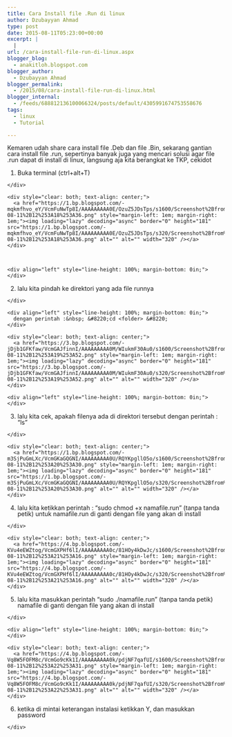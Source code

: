 ```yaml
---
title: Cara Install file .Run di linux
author: Dzubayyan Ahmad
type: post
date: 2015-08-11T05:23:00+00:00
excerpt: |
  |
url: /cara-install-file-run-di-linux.aspx
blogger_blog:
  - anakitloh.blogspot.com
blogger_author:
  - Dzubayyan Ahmad
blogger_permalink:
  - /2015/08/cara-install-file-run-di-linux.html
blogger_internal:
  - /feeds/688812136100066324/posts/default/4305991674753558676
tags:
  - linux
  - Tutorial

---
```

<div align="left" style="line-height: 100%; margin-bottom: 0in;">
  Kemaren udah share cara install file .Deb dan file .Bin, sekarang gantian cara install file .run, sepertinya banyak juga yang mencari solusi agar file .run dapat di install di linux, langsung aja kita berangkat ke TKP, cekidot
</div>

<div align="left" style="line-height: 100%; margin-bottom: 0in;">
</div>

  1. <div align="left" style="line-height: 100%; margin-bottom: 0in;">
      Buka terminal (ctrl+alt+T)
    </div>
    
    <div style="clear: both; text-align: center;">
      <a href="https://1.bp.blogspot.com/-mqkmfhvo_eY/VcmFuNwTp8I/AAAAAAAAA0E/OzuZ5JDsTps/s1600/Screenshot%2Bfrom%2B2015-08-11%2B12%253A18%253A36.png" style="margin-left: 1em; margin-right: 1em;"><img loading="lazy" decoding="async" border="0" height="181" src="https://1.bp.blogspot.com/-mqkmfhvo_eY/VcmFuNwTp8I/AAAAAAAAA0E/OzuZ5JDsTps/s320/Screenshot%2Bfrom%2B2015-08-11%2B12%253A18%253A36.png" alt="" alt="" width="320" /></a>
    </div>
    
    
    
    <div align="left" style="line-height: 100%; margin-bottom: 0in;">
    </div>

  2. <div align="left" style="line-height: 100%; margin-bottom: 0in;">
      lalu kita pindah ke direktori yang ada file runnya
    </div>
    
    <div align="left" style="line-height: 100%; margin-bottom: 0in;">
      dengan perintah :&nbsp; &#8220;cd <folder> &#8220;
    </div>
    
    <div style="clear: both; text-align: center;">
      <a href="https://3.bp.blogspot.com/-jDjb1GFKfaw/VcmGAJfinnI/AAAAAAAAA0M/WIukmF30Au0/s1600/Screenshot%2Bfrom%2B2015-08-11%2B12%253A19%253A52.png" style="margin-left: 1em; margin-right: 1em;"><img loading="lazy" decoding="async" border="0" height="181" src="https://3.bp.blogspot.com/-jDjb1GFKfaw/VcmGAJfinnI/AAAAAAAAA0M/WIukmF30Au0/s320/Screenshot%2Bfrom%2B2015-08-11%2B12%253A19%253A52.png" alt="" alt="" width="320" /></a>
    </div>
    
    <div align="left" style="line-height: 100%; margin-bottom: 0in;">
    </div>

  3. <div align="left" style="line-height: 100%; margin-bottom: 0in;">
      lalu kita cek, apakah filenya ada di direktori tersebut dengan perintah : “ls”<br /><a name='more'></a>
    </div>
    
    <div style="clear: both; text-align: center;">
      <a href="https://1.bp.blogspot.com/-m3SjPuGmLXc/VcmGKaGQGNI/AAAAAAAAA0U/RQYKpgllO5o/s1600/Screenshot%2Bfrom%2B2015-08-11%2B12%253A20%253A30.png" style="margin-left: 1em; margin-right: 1em;"><img loading="lazy" decoding="async" border="0" height="181" src="https://1.bp.blogspot.com/-m3SjPuGmLXc/VcmGKaGQGNI/AAAAAAAAA0U/RQYKpgllO5o/s320/Screenshot%2Bfrom%2B2015-08-11%2B12%253A20%253A30.png" alt="" alt="" width="320" /></a>
    </div>

  4. <div align="left" style="line-height: 100%; margin-bottom: 0in;">
      lalu kita ketikkan perintah : “sudo chmod +x namafile.run” (tanpa tanda petik) untuk namafile.run di ganti dengan file yang akan di install
    </div>
    
    <div style="clear: both; text-align: center;">
      <a href="https://4.bp.blogspot.com/-KVu4eEWZtog/VcmGXPHf6lI/AAAAAAAAA0c/81HOy4kDwJc/s1600/Screenshot%2Bfrom%2B2015-08-11%2B12%253A21%253A16.png" style="margin-left: 1em; margin-right: 1em;"><img loading="lazy" decoding="async" border="0" height="181" src="https://4.bp.blogspot.com/-KVu4eEWZtog/VcmGXPHf6lI/AAAAAAAAA0c/81HOy4kDwJc/s320/Screenshot%2Bfrom%2B2015-08-11%2B12%253A21%253A16.png" alt="" alt="" width="320" /></a>
    </div>

  5. <div align="left" style="line-height: 100%; margin-bottom: 0in;">
      lalu kita masukkan perintah “sudo ./namafile.run” (tanpa tanda petik) namafile di ganti dengan file yang akan di install
    </div>
    
    <div align="left" style="line-height: 100%; margin-bottom: 0in;">
    </div>
    
    <div style="clear: both; text-align: center;">
      <a href="https://4.bp.blogspot.com/-Vq8W5FOFM8c/VcmGo9cKk1I/AAAAAAAAA0k/pdjNF7qafUI/s1600/Screenshot%2Bfrom%2B2015-08-11%2B12%253A22%253A31.png" style="margin-left: 1em; margin-right: 1em;"><img loading="lazy" decoding="async" border="0" height="181" src="https://4.bp.blogspot.com/-Vq8W5FOFM8c/VcmGo9cKk1I/AAAAAAAAA0k/pdjNF7qafUI/s320/Screenshot%2Bfrom%2B2015-08-11%2B12%253A22%253A31.png" alt="" alt="" width="320" /></a>
    </div>

  6. <div align="left" style="line-height: 100%; margin-bottom: 0in;">
      ketika di mintai keterangan instalasi ketikkan Y, dan masukkan password&nbsp;
    </div>